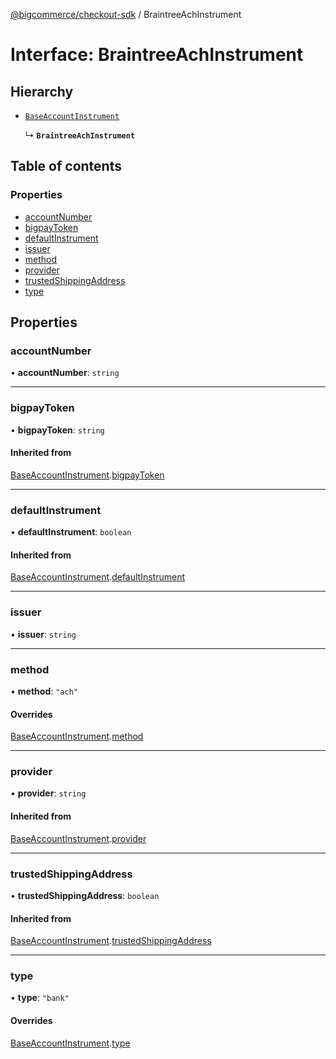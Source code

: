 [@bigcommerce/checkout-sdk](../README.md) / BraintreeAchInstrument

# Interface: BraintreeAchInstrument

## Hierarchy

- [`BaseAccountInstrument`](BaseAccountInstrument.md)

  ↳ **`BraintreeAchInstrument`**

## Table of contents

### Properties

- [accountNumber](BraintreeAchInstrument.md#accountnumber)
- [bigpayToken](BraintreeAchInstrument.md#bigpaytoken)
- [defaultInstrument](BraintreeAchInstrument.md#defaultinstrument)
- [issuer](BraintreeAchInstrument.md#issuer)
- [method](BraintreeAchInstrument.md#method)
- [provider](BraintreeAchInstrument.md#provider)
- [trustedShippingAddress](BraintreeAchInstrument.md#trustedshippingaddress)
- [type](BraintreeAchInstrument.md#type)

## Properties

### accountNumber

• **accountNumber**: `string`

___

### bigpayToken

• **bigpayToken**: `string`

#### Inherited from

[BaseAccountInstrument](BaseAccountInstrument.md).[bigpayToken](BaseAccountInstrument.md#bigpaytoken)

___

### defaultInstrument

• **defaultInstrument**: `boolean`

#### Inherited from

[BaseAccountInstrument](BaseAccountInstrument.md).[defaultInstrument](BaseAccountInstrument.md#defaultinstrument)

___

### issuer

• **issuer**: `string`

___

### method

• **method**: ``"ach"``

#### Overrides

[BaseAccountInstrument](BaseAccountInstrument.md).[method](BaseAccountInstrument.md#method)

___

### provider

• **provider**: `string`

#### Inherited from

[BaseAccountInstrument](BaseAccountInstrument.md).[provider](BaseAccountInstrument.md#provider)

___

### trustedShippingAddress

• **trustedShippingAddress**: `boolean`

#### Inherited from

[BaseAccountInstrument](BaseAccountInstrument.md).[trustedShippingAddress](BaseAccountInstrument.md#trustedshippingaddress)

___

### type

• **type**: ``"bank"``

#### Overrides

[BaseAccountInstrument](BaseAccountInstrument.md).[type](BaseAccountInstrument.md#type)
